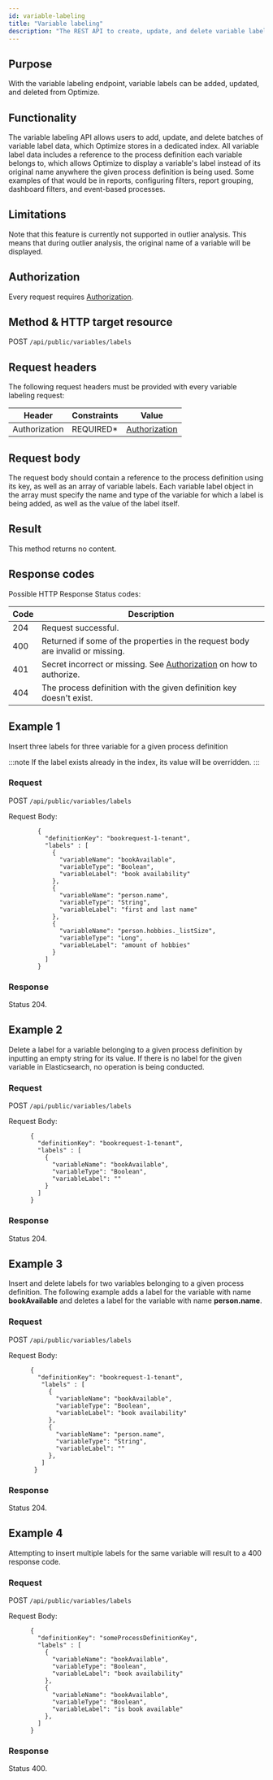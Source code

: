```yaml
---
id: variable-labeling
title: "Variable labeling"
description: "The REST API to create, update, and delete variable labels in Optimize."
---
```


## Purpose

With the variable labeling endpoint, variable labels can be added, updated, and deleted from Optimize.  

## Functionality

The variable labeling API allows users to add, update, and delete batches of variable label data, which Optimize stores in a dedicated
index. All variable label data includes a reference to the process definition each variable belongs to, which allows Optimize to display a variable's label instead of its original name anywhere the given process definition is being used. Some examples of that would be in reports, configuring filters, report grouping, dashboard filters, and event-based processes.

## Limitations

Note that this feature is currently not supported in outlier analysis. This means that during outlier analysis, the original name of a variable will be displayed.

## Authorization

Every request requires [Authorization](../authorization).

## Method & HTTP target resource

POST `/api/public/variables/labels`

## Request headers

The following request headers must be provided with every variable labeling request:

|Header|Constraints|Value|
|--- |--- |--- |
|Authorization|REQUIRED*|[Authorization](../authorization)|

## Request body

The request body should contain a reference to the process definition using its key, as well as an array of variable labels. Each variable label object in the array must specify the name and type of the variable for which a label is being added, as well as the value of the label itself.

## Result

This method returns no content.

## Response codes

Possible HTTP Response Status codes:

|Code|Description|
|--- |--- |
|204|Request successful.|
|400|Returned if some of the properties in the request body are invalid or missing.|
|401|Secret incorrect or missing. See [Authorization](#authorization) on how to authorize.|
|404|The process definition with the given definition key doesn't exist.|

## Example 1

Insert three labels for three variable for a given process definition

:::note
If the label exists already in the index, its value will be overridden.
:::

### Request

POST `/api/public/variables/labels`

Request Body:

```     
        {
          "definitionKey": "bookrequest-1-tenant",  
          "labels" : [
            {
              "variableName": "bookAvailable", 
              "variableType": "Boolean", 
              "variableLabel": "book availability" 
            },
            { 
              "variableName": "person.name", 
              "variableType": "String",
              "variableLabel": "first and last name" 
            },
            { 
              "variableName": "person.hobbies._listSize", 
              "variableType": "Long",
              "variableLabel": "amount of hobbies" 
            }
          ]
        }
```

### Response

Status 204.

## Example 2

Delete a label for a variable belonging to a given process definition by inputting an empty
string for its value. If there is no label for the given variable in Elasticsearch, no operation is being conducted.

### Request

POST `/api/public/variables/labels`

Request Body:

```     
      {
        "definitionKey": "bookrequest-1-tenant",  
        "labels" : [
          { 
            "variableName": "bookAvailable", 
            "variableType": "Boolean", 
            "variableLabel": ""
          }
        ]
      }
```

### Response

Status 204.

## Example 3

Insert and delete labels for two variables belonging to a given process definition. The following example adds a label for the variable with name **bookAvailable** and deletes a label for the variable with name **person.name**.

### Request

POST `/api/public/variables/labels`

Request Body:

```   
      {
        "definitionKey": "bookrequest-1-tenant",  
         "labels" : [
           {
             "variableName": "bookAvailable", 
             "variableType": "Boolean", 
             "variableLabel": "book availability" 
           },
           { 
             "variableName": "person.name", 
             "variableType": "String",
             "variableLabel": "" 
           },
         ]
       }
```

### Response

Status 204.

## Example 4

Attempting to insert multiple labels for the same variable will result to a 400 response code.

### Request

POST `/api/public/variables/labels`

Request Body:

```
      {
        "definitionKey": "someProcessDefinitionKey",  
        "labels" : [
          {
            "variableName": "bookAvailable", 
            "variableType": "Boolean", 
            "variableLabel": "book availability" 
          },
          {
            "variableName": "bookAvailable", 
            "variableType": "Boolean", 
            "variableLabel": "is book available" 
          },
        ]
      }
```

### Response

Status 400.
